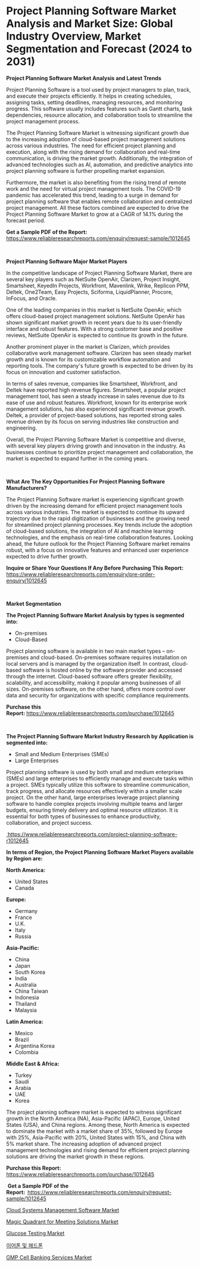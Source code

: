 <p><h1>Project Planning Software Market Analysis and Market Size: Global Industry Overview, Market Segmentation and Forecast (2024 to 2031)</h1></p><p><strong>Project Planning Software Market Analysis and Latest Trends</strong></p>
<p><p>Project Planning Software is a tool used by project managers to plan, track, and execute their projects efficiently. It helps in creating schedules, assigning tasks, setting deadlines, managing resources, and monitoring progress. This software usually includes features such as Gantt charts, task dependencies, resource allocation, and collaboration tools to streamline the project management process.</p><p>The Project Planning Software Market is witnessing significant growth due to the increasing adoption of cloud-based project management solutions across various industries. The need for efficient project planning and execution, along with the rising demand for collaboration and real-time communication, is driving the market growth. Additionally, the integration of advanced technologies such as AI, automation, and predictive analytics into project planning software is further propelling market expansion.</p><p>Furthermore, the market is also benefiting from the rising trend of remote work and the need for virtual project management tools. The COVID-19 pandemic has accelerated this trend, leading to a surge in demand for project planning software that enables remote collaboration and centralized project management. All these factors combined are expected to drive the Project Planning Software Market to grow at a CAGR of 14.1% during the forecast period.</p></p>
<p><strong>Get a Sample PDF of the Report:&nbsp;</strong> <a href="https://www.reliableresearchreports.com/enquiry/request-sample/1012645">https://www.reliableresearchreports.com/enquiry/request-sample/1012645</a></p>
<p>&nbsp;</p>
<p><strong>Project Planning Software Major Market Players</strong></p>
<p><p>In the competitive landscape of Project Planning Software Market, there are several key players such as NetSuite OpenAir, Clarizen, Project Insight, Smartsheet, KeyedIn Projects, Workfront, Mavenlink, Wrike, Replicon PPM, Deltek, One2Team, Easy Projects, Sciforma, LiquidPlanner, Procore, InFocus, and Oracle.</p><p>One of the leading companies in this market is NetSuite OpenAir, which offers cloud-based project management solutions. NetSuite OpenAir has shown significant market growth in recent years due to its user-friendly interface and robust features. With a strong customer base and positive reviews, NetSuite OpenAir is expected to continue its growth in the future.</p><p>Another prominent player in the market is Clarizen, which provides collaborative work management software. Clarizen has seen steady market growth and is known for its customizable workflow automation and reporting tools. The company's future growth is expected to be driven by its focus on innovation and customer satisfaction.</p><p>In terms of sales revenue, companies like Smartsheet, Workfront, and Deltek have reported high revenue figures. Smartsheet, a popular project management tool, has seen a steady increase in sales revenue due to its ease of use and robust features. Workfront, known for its enterprise work management solutions, has also experienced significant revenue growth. Deltek, a provider of project-based solutions, has reported strong sales revenue driven by its focus on serving industries like construction and engineering.</p><p>Overall, the Project Planning Software Market is competitive and diverse, with several key players driving growth and innovation in the industry. As businesses continue to prioritize project management and collaboration, the market is expected to expand further in the coming years.</p></p>
<p>&nbsp;</p>
<p><strong>What Are The Key Opportunities For Project Planning Software Manufacturers?</strong></p>
<p><p>The Project Planning Software market is experiencing significant growth driven by the increasing demand for efficient project management tools across various industries. The market is expected to continue its upward trajectory due to the rapid digitization of businesses and the growing need for streamlined project planning processes. Key trends include the adoption of cloud-based solutions, the integration of AI and machine learning technologies, and the emphasis on real-time collaboration features. Looking ahead, the future outlook for the Project Planning Software market remains robust, with a focus on innovative features and enhanced user experience expected to drive further growth.</p></p>
<p><strong>Inquire or Share Your Questions If Any Before Purchasing This Report:</strong> <a href="https://www.reliableresearchreports.com/enquiry/pre-order-enquiry/1012645">https://www.reliableresearchreports.com/enquiry/pre-order-enquiry/1012645</a></p>
<p>&nbsp;</p>
<p><strong>Market Segmentation</strong></p>
<p><strong>The Project Planning Software Market Analysis by types is segmented into:</strong></p>
<p><ul><li>On-premises</li><li>Cloud-Based</li></ul></p>
<p><p>Project planning software is available in two main market types – on-premises and cloud-based. On-premises software requires installation on local servers and is managed by the organization itself. In contrast, cloud-based software is hosted online by the software provider and accessed through the internet. Cloud-based software offers greater flexibility, scalability, and accessibility, making it popular among businesses of all sizes. On-premises software, on the other hand, offers more control over data and security for organizations with specific compliance requirements.</p></p>
<p><strong>Purchase this Report:&nbsp;</strong><a href="https://www.reliableresearchreports.com/purchase/1012645">https://www.reliableresearchreports.com/purchase/1012645</a></p>
<p>&nbsp;</p>
<p><strong>The Project Planning Software Market Industry Research by Application is segmented into:</strong></p>
<p><ul><li>Small and Medium Enterprises (SMEs)</li><li>Large Enterprises</li></ul></p>
<p><p>Project planning software is used by both small and medium enterprises (SMEs) and large enterprises to efficiently manage and execute tasks within a project. SMEs typically utilize this software to streamline communication, track progress, and allocate resources effectively within a smaller scale project. On the other hand, large enterprises leverage project planning software to handle complex projects involving multiple teams and larger budgets, ensuring timely delivery and optimal resource utilization. It is essential for both types of businesses to enhance productivity, collaboration, and project success.</p></p>
<p><a href="https://www.reliableresearchreports.com/project-planning-software-r1012645">&nbsp;https://www.reliableresearchreports.com/project-planning-software-r1012645</a></p>
<p><strong>In terms of Region, the Project Planning Software Market Players available by Region are:</strong></p>
<p>
    <p> <strong> North America: </strong>
        <ul>
            <li>United States</li>
            <li>Canada</li>
        </ul>
        </p> 
    <p> <strong> Europe: </strong>
        <ul>
            <li>Germany</li>
            <li>France</li>
            <li>U.K.</li>
            <li>Italy</li>
            <li>Russia</li>
        </ul>
        </p> 
    <p> <strong> Asia-Pacific: </strong>
        <ul>
            <li>China</li>
            <li>Japan</li>
            <li>South Korea</li>
            <li>India</li>
            <li>Australia</li>
            <li>China Taiwan</li>
            <li>Indonesia</li>
            <li>Thailand</li>
            <li>Malaysia</li>
        </ul>
        </p> 
    <p> <strong> Latin America: </strong>
        <ul>
            <li>Mexico</li>
            <li>Brazil</li>
            <li>Argentina Korea</li>
            <li>Colombia</li>
        </ul>
        </p> 
    <p> <strong> Middle East & Africa: </strong>
        <ul>
            <li>Turkey</li>
            <li>Saudi</li>
            <li>Arabia</li>
            <li>UAE</li>
            <li>Korea</li>
        </ul>
    </p>
    </p>
<p><p>The project planning software market is expected to witness significant growth in the North America (NA), Asia-Pacific (APAC), Europe, United States (USA), and China regions. Among these, North America is expected to dominate the market with a market share of 35%, followed by Europe with 25%, Asia-Pacific with 20%, United States with 15%, and China with 5% market share. The increasing adoption of advanced project management technologies and rising demand for efficient project planning solutions are driving the market growth in these regions.</p></p>
<p><strong>Purchase this Report: </strong><a href="https://www.reliableresearchreports.com/purchase/1012645">https://www.reliableresearchreports.com/purchase/1012645</a></p>
<p>&nbsp;<strong>Get a Sample PDF of the Report:&nbsp;&nbsp;</strong><a href="https://www.reliableresearchreports.com/enquiry/request-sample/1012645">https://www.reliableresearchreports.com/enquiry/request-sample/1012645</a></p>
<p><strong></strong></p>
<p><p><a href="https://github.com/kathiaseamanalvaradovlprc2h/Market-Research-Report-List-2/blob/main/cloud-systems-management-software-market.md">Cloud Systems Management Software Market</a></p><p><a href="https://github.com/wusalecollins540tpqoz/Market-Research-Report-List-2/blob/main/magic-quadrant-for-meeting-solutions-market.md">Magic Quadrant for Meeting Solutions Market</a></p><p><a href="https://www.linkedin.com/pulse/glucose-testing-market-report-reveals-latest-trends-growth-opportunities-zos3f">Glucose Testing Market</a></p><p><a href="https://github.com/valroy852/Market-Research-Report-List-1/blob/main/276695749223.md">이어폰 및 헤드폰</a></p><p><a href="https://www.linkedin.com/pulse/gmp-cell-banking-servicesnbspmarket-focuses-market-share-size-kvajf">GMP Cell Banking Services Market</a></p></p>